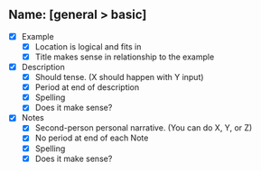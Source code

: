 ## Name: [general > basic]

+ [x] Example
    * [x] Location is logical and fits in 
    * [x] Title makes sense in relationship to the example
+ [x] Description
    * [x] Should tense. (X should happen with Y input)
    * [x] Period at end of description
    * [x] Spelling
    * [x] Does it make sense?
+ [x] Notes
    * [x] Second-person personal narrative. (You can do X, Y, or Z) 
    * [x] No period at end of each Note
    * [x] Spelling
    * [x] Does it make sense?